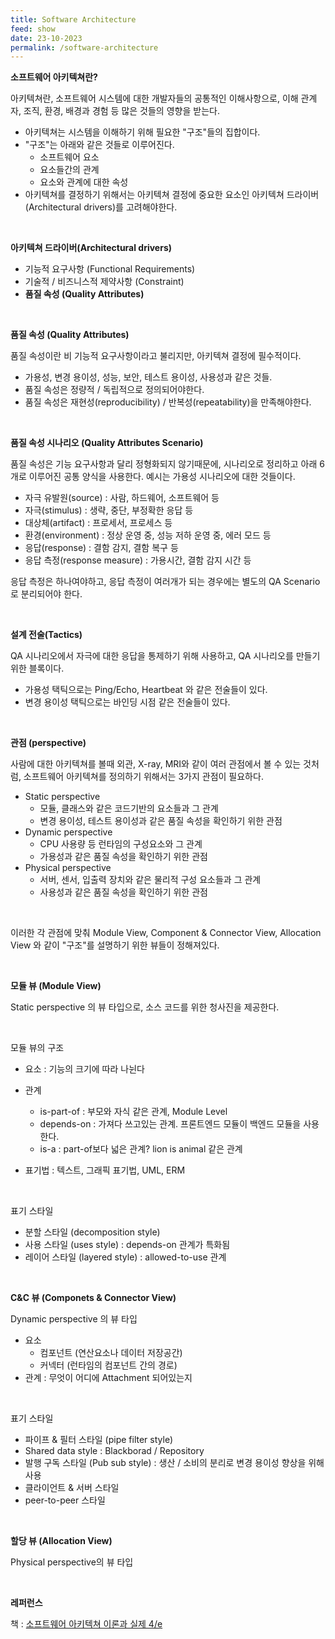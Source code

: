 ```yaml
---
title: Software Architecture
feed: show
date: 23-10-2023
permalink: /software-architecture
---
```

**소프트웨어 아키텍쳐란?**

아키텍쳐란, 소프트웨어 시스템에 대한 개발자들의 공통적인 이해사항으로, 이해 관계자, 조직, 환경, 배경과 경험 등 많은 것들의 영향을 받는다.
- 아키텍쳐는 시스템을 이해하기 위해 필요한 "구조"들의 집합이다.
- "구조"는 아래와 같은 것들로 이루어진다.
	- 소프트웨어 요소
	- 요소들간의 관계
	- 요소와 관계에 대한 속성
- 아키텍쳐를 결정하기 위해서는 아키텍쳐 결정에 중요한 요소인 아키텍쳐 드라이버(Architectural drivers)를 고려해야한다.

&nbsp;

**아키텍쳐 드라이버(Architectural drivers)**

- 기능적 요구사항 (Functional Requirements)
- 기술적 / 비즈니스적 제약사항 (Constraint)
- **품질 속성 (Quality Attributes)**

&nbsp;

**품질 속성 (Quality Attributes)**

품질 속성이란 비 기능적 요구사항이라고 불리지만, 아키텍쳐 결정에 필수적이다.
- 가용성, 변경 용이성, 성능, 보안, 테스트 용이성, 사용성과 같은 것들.
- 품질 속성은 정량적 / 독립적으로 정의되어야한다.
- 품질 속성은 재현성(reproducibility) / 반복성(repeatability)을 만족해야한다.

&nbsp;

**품질 속성 시나리오 (Quality Attributes Scenario)**

품질 속성은 기능 요구사항과 달리 정형화되지 않기때문에, 시나리오로 정리하고 아래 6개로 이루어진 공통 양식을 사용한다. 예시는 가용성 시나리오에 대한 것들이다.

- 자극 유발원(source) : 사람, 하드웨어, 소프트웨어 등
- 자극(stimulus) : 생략, 중단, 부정확한 응답 등
- 대상체(artifact) : 프로세서, 프로세스 등
- 환경(environment) : 정상 운영 중, 성능 저하 운영 중, 에러 모드 등
- 응답(response) : 결함 감지, 결함 복구 등
- 응답 측정(response measure) : 가용시간, 결함 감지 시간 등

응답 측정은 하나여야하고, 응답 측정이 여러개가 되는 경우에는 별도의 QA Scenario로 분리되어야 한다.

&nbsp;

**설계 전술(Tactics)**

QA 시나리오에서 자극에 대한 응답을 통제하기 위해 사용하고, QA 시나리오를 만들기 위한 블록이다.
- 가용성 택틱으로는 Ping/Echo, Heartbeat 와 같은 전술들이 있다.
- 변경 용이성 택틱으로는 바인딩 시점 같은 전술들이 있다.

&nbsp;

**관점 (perspective)**

사람에 대한 아키텍쳐를 볼때 외관, X-ray, MRI와 같이 여러 관점에서 볼 수 있는 것처럼, 소프트웨어 아키텍쳐를 정의하기 위해서는 3가지 관점이 필요하다.

- Static perspective
	- 모듈, 클래스와 같은 코드기반의 요소들과 그 관계
	- 변경 용이성, 테스트 용이성과 같은 품질 속성을 확인하기 위한 관점
- Dynamic perspective
	- CPU 사용량 등 런타임의 구성요소와 그 관계
	- 가용성과 같은 품질 속성을 확인하기 위한 관점
- Physical perspective
	- 서버, 센서, 입출력 장치와 같은 물리적 구성 요소들과 그 관계
	- 사용성과 같은 품질 속성을 확인하기 위한 관점

&nbsp;

이러한 각 관점에 맞춰 Module View, Component & Connector View, Allocation View 와 같이 "구조"를 설명하기 위한 뷰들이 정해져있다.

&nbsp;

**모듈 뷰 (Module View)**

Static perspective 의 뷰 타입으로, 소스 코드를 위한 청사진을 제공한다.

&nbsp;

모듈 뷰의 구조
- 요소 : 기능의 크기에 따라 나뉜다
- 관계
	- is-part-of : 부모와 자식 같은 관계, Module Level
	- depends-on : 가져다 쓰고있는 관계. 프론트엔드 모듈이 백엔드 모듈을 사용한다.
	- is-a : part-of보다 넓은 관계? lion is animal 같은 관계

- 표기법 : 텍스트, 그래픽 표기법, UML, ERM

&nbsp;

표기 스타일
- 분할 스타일 (decomposition style)
- 사용 스타일 (uses style) : depends-on 관계가 특화됨
- 레이어 스타일 (layered style) : allowed-to-use 관계

&nbsp;

**C&C 뷰 (Componets & Connector View)**

Dynamic perspective 의 뷰 타입

- 요소
	- 컴포넌트 (연산요소나 데이터 저장공간)
	- 커넥터 (런타임의 컴포넌트 간의 경로)
- 관계 : 무엇이 어디에 Attachment 되어있는지

&nbsp;

표기 스타일
- 파이프 & 필터 스타일 (pipe filter style)
- Shared data style : Blackborad / Repository 
- 발행 구독 스타일 (Pub sub style) : 생산 / 소비의 분리로 변경 용이성 향상을 위해 사용
- 클라이언트 & 서버 스타일
- peer-to-peer 스타일

&nbsp;

**할당 뷰 (Allocation View)**

Physical perspective의 뷰 타입

&nbsp;

**레퍼런스** 

책 : [소프트웨어 아키텍쳐 이론과 실제 4/e](http://www.acornpub.co.kr/book/swarchitect-4e)
